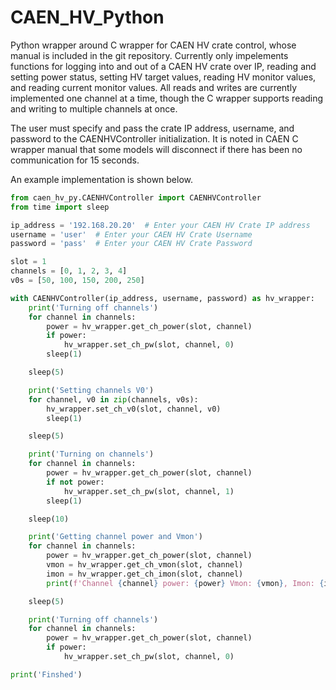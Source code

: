# CAEN_HV_Python
Python wrapper around C wrapper for CAEN HV crate control, whose manual is included in the git repository.
Currently only impelements functions for logging into and out of a CAEN HV crate over IP, reading and setting power status, setting HV target values, reading HV monitor values, and reading current monitor values.
All reads and writes are currently implemented one channel at a time, though the C wrapper supports reading and writing to multiple channels at once.

The user must specify and pass the crate IP address, username, and password to the CAENHVController initialization.
It is noted in CAEN C wrapper manual that some models will disconnect if there has been no communication for 15 seconds.

An example implementation is shown below.

```python
from caen_hv_py.CAENHVController import CAENHVController
from time import sleep

ip_address = '192.168.20.20'  # Enter your CAEN HV Crate IP address
username = 'user'  # Enter your CAEN HV Crate Username
password = 'pass'  # Enter your CAEN HV Crate Password

slot = 1
channels = [0, 1, 2, 3, 4]
v0s = [50, 100, 150, 200, 250]

with CAENHVController(ip_address, username, password) as hv_wrapper:
    print('Turning off channels')
    for channel in channels:
        power = hv_wrapper.get_ch_power(slot, channel)
        if power:
            hv_wrapper.set_ch_pw(slot, channel, 0)
        sleep(1)

    sleep(5)

    print('Setting channels V0')
    for channel, v0 in zip(channels, v0s):
        hv_wrapper.set_ch_v0(slot, channel, v0)
        sleep(1)

    sleep(5)

    print('Turning on channels')
    for channel in channels:
        power = hv_wrapper.get_ch_power(slot, channel)
        if not power:
            hv_wrapper.set_ch_pw(slot, channel, 1)
        sleep(1)

    sleep(10)

    print('Getting channel power and Vmon')
    for channel in channels:
        power = hv_wrapper.get_ch_power(slot, channel)
        vmon = hv_wrapper.get_ch_vmon(slot, channel)
        imon = hv_wrapper.get_ch_imon(slot, channel)
        print(f'Channel {channel} power: {power} Vmon: {vmon}, Imon: {imon}')

    sleep(5)

    print('Turning off channels')
    for channel in channels:
        power = hv_wrapper.get_ch_power(slot, channel)
        if power:
            hv_wrapper.set_ch_pw(slot, channel, 0)

print('Finshed')
